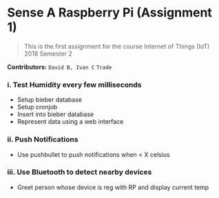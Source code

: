 # Sense A Raspberry Pi (Assignment 1)

> This is the first assignment for the course Internet of Things (IoT) 2018 Semester 2<br>

__Contributors:__ `David B, Ivan C`
`Trade`
### i. Test Humidity every few milliseconds
* Setup bieber database<br>
* Setup cronjob<br>
* Insert into bieber database<br>
* Represent data using a web interface

### ii. Push Notifications
* Use pushbullet to push notifications when < X celsius

### iii. Use Bluetooth to detect nearby devices
* Greet person whose device is reg with RP and display current temp

